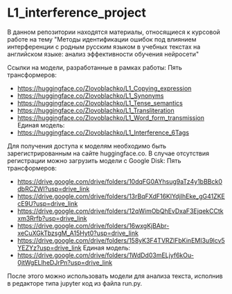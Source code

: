 # L1_interference_project
В данном репозитории находятся материалы, относящиеся к курсовой работе на тему "Методы идентификации ошибок под влиянием интерференции с родным русским языком в учебных текстах на английском языке: анализ эффективности обучения нейросети"

Ссылки на модели, разработанные в рамках работы:
Пять трансформеров:
 - https://huggingface.co/Zlovoblachko/L1_Copying_expression
 - https://huggingface.co/Zlovoblachko/L1_Synonyms
 - https://huggingface.co/Zlovoblachko/L1_Tense_semantics
 - https://huggingface.co/Zlovoblachko/L1_Transliteration
 - https://huggingface.co/Zlovoblachko/L1_Word_form_transmission
Единая модель:
 - https://huggingface.co/Zlovoblachko/L1_Interference_6Tags

Для получения доступа к моделям необходимо быть зарегистрированным на сайте huggingface.co. В случае отсутствия регистрации можно загрузить модели с Google Disk:
Пять трансформеров:
 - https://drive.google.com/drive/folders/10dqFG0AYhsug9aTz4y1bBBck0dbRCZWI?usp=drive_link
 - https://drive.google.com/drive/folders/13rBqFXdF16KlYdjIhEke_gG41ZKEcE9U?usp=drive_link
 - https://drive.google.com/drive/folders/12qWimObQhEvDxaF3EjqekCCtkxm3Rrfb?usp=drive_link
 - https://drive.google.com/drive/folders/16wxgKjBAbr-xeCuXGkTbzsgM_A15Hyt0?usp=drive_link
 - https://drive.google.com/drive/folders/158yK3F4TVRZlFbKinEMI3u9lcv5YEZYz?usp=drive_link
Единая модель:
 - https://drive.google.com/drive/folders/1WdDd03mELjyf6kOu-0jtWgELlheDJrPn?usp=drive_link

После этого можно использовать модели для анализа текста, исполнив в редакторе типа jupyter код из файла run.py.
